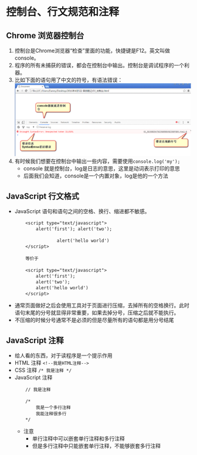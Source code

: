 # 控制台、行文规范和注释
## Chrome 浏览器控制台
1. 控制台是Chrome浏览器“检查”里面的功能，快捷键是F12。英文叫做console。
2. 程序的所有未捕获的错误，都会在控制台中输出。控制台是调试程序的一个利器。
3. 比如下面的语句用了中文的符号，有语法错误：
    ![](../img/01_console面板.png)
4. 有时候我们想要在控制台中输出一些内容，需要使用`console.log('my');`
    * console 就是控制台，log是日志的意思，这里是动词表示打印的意思
    * 后面我们会知道，console是一个内置对象，log是他的一个方法
     
## JavaScript 行文格式
* JavaScript 语句和语句之间的空格、换行、缩进都不敏感。
    ```
        <script type="text/javascript">
            alert('first'); alert('two');
            
                    alert('hello world')
        </script>
        
        等价于
        
        <script type="text/javascript">
            alert('first'); 
            alert('two');
            alert('hello world')
        </script>
    ``` 
* 通常页面做好之后会使用工具对于页面进行压缩，去掉所有的空格换行。此时语句末尾的分号就显得非常重要，如果去掉分号，压缩之后就不能执行。
* 不压缩的时候分号通常不是必须的但是尽量所有的语句都是用分号结尾
    
## JavaScript 注释
* 给人看的东西，对于读程序是一个提示作用
* HTML 注释
    `<!--我是HTML注释-->`
* CSS 注释
    `/* 我是注释 */`  
* JavaScript 注释
    ```
        // 我是注释
     
        /* 
            我是一个多行注释 
            我能注释很多行
        */
    ```
    * 注意
        * 单行注释中可以嵌套单行注释和多行注释
        * 但是多行注释中只能嵌套单行注释，不能够嵌套多行注释
        

    
    
    
    
    
    
    
    
    
    
    
    
    
    
    
    
    
    
    
    
    
    
    
    
    
    
    
    
    
    